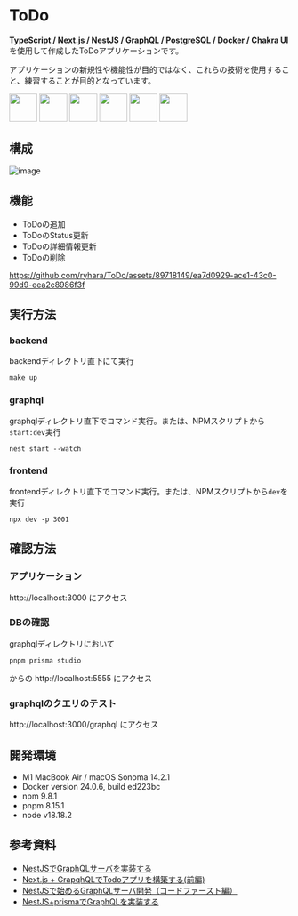 # ToDo
**TypeScript / Next.js / NestJS / GraphQL / PostgreSQL / Docker / Chakra UI**を使用して作成したToDoアプリケーションです。

アプリケーションの新規性や機能性が目的ではなく、これらの技術を使用すること、練習することが目的となっています。

 <img src="https://cdn.jsdelivr.net/gh/devicons/devicon/icons/typescript/typescript-original.svg"  width="50" height="50"  /> <img src="https://cdn.jsdelivr.net/gh/devicons/devicon/icons/nextjs/nextjs-original.svg" width="50" height="50" /> <img src="https://cdn.jsdelivr.net/gh/devicons/devicon/icons/graphql/graphql-plain.svg"  width="50" height="50" />  <img src="https://cdn.jsdelivr.net/gh/devicons/devicon/icons/nestjs/nestjs-original.svg"  width="50" height="50"/> <img src="https://cdn.jsdelivr.net/gh/devicons/devicon/icons/postgresql/postgresql-original.svg"  width="50" height="50"  /> <img src="https://cdn.jsdelivr.net/gh/devicons/devicon/icons/docker/docker-plain-wordmark.svg"  width="50" height="50" />

## 構成

![image](https://github.com/ryhara/ToDo/assets/89718149/f46ff8f4-6e39-4a77-a489-6ee1d6c8b2e9)

## 機能
- ToDoの追加
- ToDoのStatus更新
- ToDoの詳細情報更新
- ToDoの削除

https://github.com/ryhara/ToDo/assets/89718149/ea7d0929-ace1-43c0-99d9-eea2c8986f3f

## 実行方法
### backend
backendディレクトリ直下にて実行
```
make up
```

### graphql
graphqlディレクトリ直下でコマンド実行。または、NPMスクリプトから`start:dev`実行
```
nest start --watch
```

### frontend
frontendディレクトリ直下でコマンド実行。または、NPMスクリプトから`dev`を実行
```
npx dev -p 3001
```
## 確認方法
### アプリケーション
http://localhost:3000 にアクセス

### DBの確認
graphqlディレクトリにおいて
```
pnpm prisma studio
```
からの http://localhost:5555 にアクセス


### graphqlのクエリのテスト
http://localhost:3000/graphql にアクセス


## 開発環境

- M1 MacBook Air / macOS Sonoma 14.2.1
- Docker version 24.0.6, build ed223bc
- npm 9.8.1
- pnpm 8.15.1
- node v18.18.2

## 参考資料
- [NestJSでGraphQLサーバを実装する](https://zenn.dev/hakushun/articles/7daac74ae9af25)
- [Next.js + GrapqhQLでTodoアプリを構築する(前編)](https://qiita.com/maaaashi/items/fe52db19759ea8a0be31)
- [NestJSで始めるGraphQLサーバ開発（コードファースト編）](https://qiita.com/G-awa/items/3e15f954c42c86aec659)
- [NestJS+prismaでGraphQLを実装する](https://zenn.dev/karabiner_inc/articles/27ed067c3505a6)
